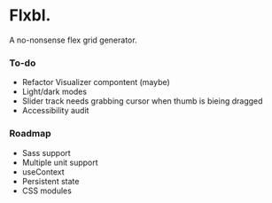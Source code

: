 # Flxbl.

A no-nonsense flex grid generator.

### To-do

- Refactor Visualizer compontent (maybe)
- Light/dark modes
- Slider track needs grabbing cursor when thumb is bieing dragged
- Accessibility audit

### Roadmap

- Sass support
- Multiple unit support
- useContext
- Persistent state
- CSS modules